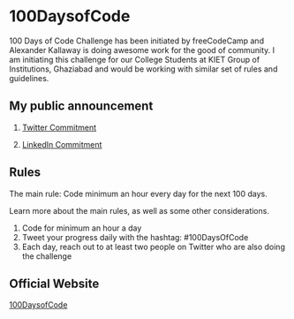 # 100DaysofCode
100 Days of Code Challenge has been initiated by freeCodeCamp and Alexander Kallaway is doing awesome work for the good of community. I am initiating this challenge for our College Students at KIET Group of Institutions, Ghaziabad and would be working with similar set of rules and guidelines.

## My public announcement
1. [Twitter Commitment](https://twitter.com/behl1anmol/status/1260229010291744769?s=20)

2. [LinkedIn Commitment](https://www.linkedin.com/posts/activity-6665995918220886016-WWDO)

## Rules
The main rule: Code minimum an hour every day for the next 100 days.

Learn more about the main rules, as well as some other considerations.

1. Code for minimum an hour a day
2. Tweet your progress daily with the hashtag: #100DaysOfCode
3. Each day, reach out to at least two people on Twitter who are also doing the challenge

## Official Website
[100DaysofCode](https://www.100daysofcode.com/)
